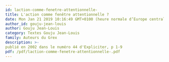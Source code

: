 ```yaml
---
id: laction-comme-fenetre-attentionnelle-
title: L'action comme fenêtre attentionnelle ?
date: Mon Jan 21 2019 10:16:49 GMT+0100 (heure normale d’Europe centrale)
author_id: gouju-jean-louis
author: Gouju Jean-Louis
category: Textes Gouju Jean-Louis
family: Auteurs du Grex
description: >-
publié en 2002 dans le numéro 44 d'Expliciter, p 1-9 
pdf: /pdf/laction-comme-fenetre-attentionnelle-.pdf
---
```

